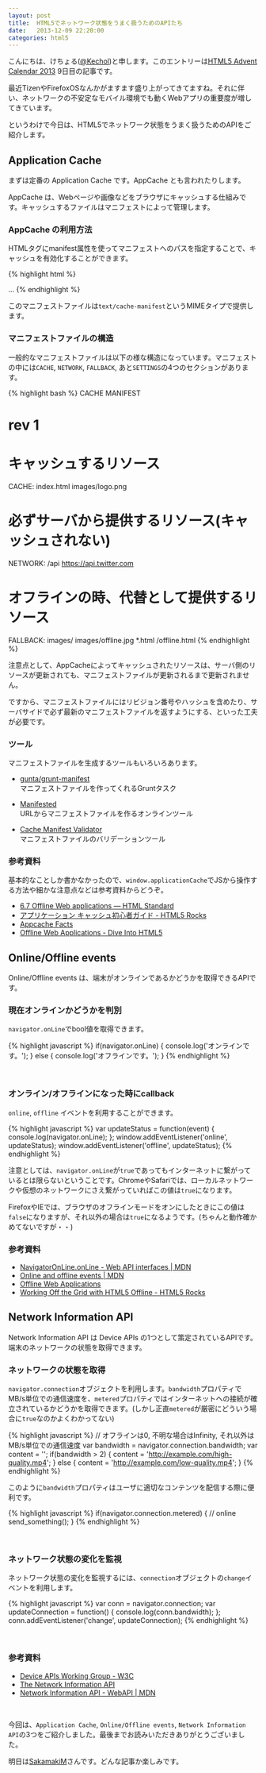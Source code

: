 ```yaml
---
layout: post
title:  HTML5でネットワーク状態をうまく扱うためのAPIたち
date:   2013-12-09 22:20:00
categories: html5
---
```


こんにちは、けちょる([@Kechol](https://twitter.com/Kechol))と申します。このエントリーは[HTML5 Advent Calendar 2013](http://www.adventar.org/calendars/125) 9日目の記事です。


最近TizenやFirefoxOSなんかがますます盛り上がってきてますね。それに伴い、ネットワークの不安定なモバイル環境でも動くWebアプリの重要度が増してきています。

というわけで今日は、HTML5でネットワーク状態をうまく扱うためのAPIをご紹介します。



## Application Cache

まずは定番の Application Cache です。AppCache とも言われたりします。

AppCache は、Webページや画像などをブラウザにキャッシュする仕組みです。キャッシュするファイルはマニフェストによって管理します。


### AppCache の利用方法

HTMLタグにmanifest属性を使ってマニフェストへのパスを指定することで、キャッシュを有効化することができます。


{% highlight html %}
<html manifest="manifest.appcache">
  ...
</html>
{% endhighlight %}


このマニフェストファイルは`text/cache-manifest`というMIMEタイプで提供します。


### マニフェストファイルの構造

一般的なマニフェストファイルは以下の様な構造になっています。マニフェストの中には`CACHE`, `NETWORK`, `FALLBACK`, あと`SETTINGS`の4つのセクションがあります。

{% highlight bash %}
CACHE MANIFEST
# rev 1

# キャッシュするリソース
CACHE:
index.html
images/logo.png

# 必ずサーバから提供するリソース(キャッシュされない)
NETWORK:
/api
https://api.twitter.com

# オフラインの時、代替として提供するリソース
FALLBACK:
images/ images/offline.jpg
*.html /offline.html
{% endhighlight %}

注意点として、AppCacheによってキャッシュされたリソースは、サーバ側のリソースが更新されても、マニフェストファイルが更新されるまで更新されません。

ですから、マニフェストファイルにはリビジョン番号やハッシュを含めたり、サーバサイドで必ず最新のマニフェストファイルを返すようにする、といった工夫が必要です。


### ツール

マニフェストファイルを生成するツールもいろいろあります。

- [gunta/grunt-manifest](https://github.com/gunta/grunt-manifest) <br>
マニフェストファイルを作ってくれるGruntタスク

- [Manifested](http://manifested.dregsoft.com/) <br>
URLからマニフェストファイルを作るオンラインツール

- [Cache Manifest Validator](http://manifest-validator.com/) <br>
マニフェストファイルのバリデーションツール


### 参考資料

基本的なことしか書かなかったので、`window.applicationCache`でJSから操作する方法や細かな注意点などは参考資料からどうぞ。

- [6.7 Offline Web applications — HTML Standard](http://www.whatwg.org/specs/web-apps/current-work/multipage/offline.html)
- [アプリケーション キャッシュ初心者ガイド - HTML5 Rocks](http://www.html5rocks.com/ja/tutorials/appcache/beginner/)
- [Appcache Facts](http://appcachefacts.info/)
- [Offline Web Applications - Dive Into HTML5](http://diveintohtml5.info/offline.html)


## Online/Offline events

Online/Offline events は、端末がオンラインであるかどうかを取得できるAPIです。

### 現在オンラインかどうかを判別

`navigator.onLine`でbool値を取得できます。

{% highlight javascript %}
if(navigator.onLine) {
    console.log('オンラインです。');
} else {
    console.log('オフラインです。');
}
{% endhighlight %}

&nbsp;

### オンライン/オフラインになった時にcallback

`online`, `offline` イベントを利用することができます。

{% highlight javascript %}
var updateStatus = function(event) {
    console.log(navigator.onLine);
};
window.addEventListener('online', updateStatus);
window.addEventListener('offline', updateStatus);
{% endhighlight %}

注意としては、`navigator.onLine`が`true`であってもインターネットに繋がっているとは限らないということです。ChromeやSafariでは、ローカルネットワークや仮想のネットワークにさえ繋がっていればこの値は`true`になります。

FirefoxやIEでは、ブラウザのオフラインモードをオンにしたときにこの値は`false`になりますが、それ以外の場合は`true`になるようです。(ちゃんと動作確かめてないですが・・)


### 参考資料

- [NavigatorOnLine.onLine - Web API interfaces | MDN](https://developer.mozilla.org/en-US/docs/Web/API/NavigatorOnLine.onLine)
- [Online and offline events | MDN](https://developer.mozilla.org/en/docs/Online_and_offline_events)
- [Offline Web Applications](http://www.w3.org/TR/offline-webapps/)
- [Working Off the Grid with HTML5 Offline - HTML5 Rocks](http://www.html5rocks.com/en/mobile/workingoffthegrid/)


## Network Information API

Network Information API は Device APIs の1つとして策定されているAPIです。端末のネットワークの状態を取得できます。


### ネットワークの状態を取得

`navigator.connection`オブジェクトを利用します。`bandwidth`プロパティでMB/s単位での通信速度を、`metered`プロパティではインターネットへの接続が確立されているかどうかを取得できます。(しかし正直`metered`が厳密にどういう場合に`true`なのかよくわかってない)

{% highlight javascript %}
// オフラインは0, 不明な場合はInfinity, それ以外はMB/s単位での通信速度
var bandwidth = navigator.connection.bandwidth;
var content = '';
if(bandwidth > 2) {
    content = 'http://example.com/high-quality.mp4';
} else {
    content = 'http://example.com/low-quality.mp4';
}
{% endhighlight %}

このように`bandwidth`プロパティはユーザに適切なコンテンツを配信する際に便利です。

{% highlight javascript %}
if(navigator.connection.metered) { // online
    send_something();
}
{% endhighlight %}

&nbsp;


### ネットワーク状態の変化を監視

ネットワーク状態の変化を監視するには、`connection`オブジェクトの`change`イベントを利用します。

{% highlight javascript %}
var conn = navigator.connection;
var updateConnection = function() {
    console.log(conn.bandwidth);
};
conn.addEventListener('change', updateConnection);
{% endhighlight %}

&nbsp;


### 参考資料

- [Device APIs Working Group - W3C](http://www.w3.org/2009/dap/)
- [The Network Information API](http://www.w3.org/TR/netinfo-api/)
- [Network Information API - WebAPI | MDN](https://developer.mozilla.org/en-US/docs/WebAPI/Network_Information)


&nbsp;


今回は、`Application Cache`, `Online/Offline events`, `Network Information API`の3つをご紹介しました。最後までお読みいただきありがとうございました。

明日は[SakamakiM](https://twitter.com/sakamakiM)さんです。どんな記事か楽しみです。
